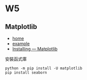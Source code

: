 # W5
## Matplotlib
+ [home](https://matplotlib.org/stable/index.html)
+ [example](https://matplotlib.org/stable/gallery/index.html)
+ [Installing — Matplotlib](https://matplotlib.org/stable/users/installing.html)  

安裝函式庫
```
python -m pip install -U matplotlib
pip install seaborn
```  
